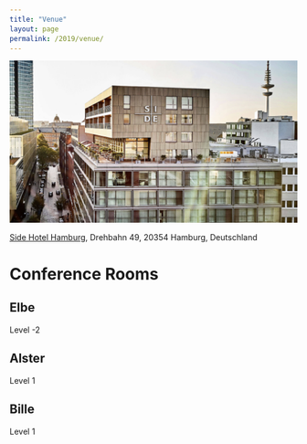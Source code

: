 ```yaml
---
title: "Venue"
layout: page
permalink: /2019/venue/
---
```


![Side Hotel](/assets/2019/photos/side-design-hotel-hamburg-always-by-your-side.jpg)

[Side Hotel Hamburg](https://www.side-hamburg.de/), Drehbahn 49, 20354 Hamburg, Deutschland

# Conference Rooms #

## Elbe ##

Level -2

## Alster ##

Level 1

## Bille ##

Level 1


